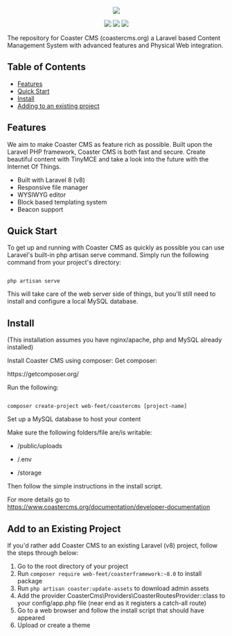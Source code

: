 <p align="center"><img src="https://www.coastercms.org/uploads/images/logo_coaster_github4.jpg"></p>

<p align="center">
  <a href="https://packagist.org/packages/coastercms/coastercms"><img src="https://poser.pugx.org/web-feet/coastercms/downloads.svg"></a>
  <a href="https://packagist.org/packages/coastercms/coastercms"><img src="https://poser.pugx.org/coastercms/coastercms/version.svg"></a>
  <a href="https://www.gnu.org/licenses/gpl-3.0.en.html"><img src="https://poser.pugx.org/web-feet/coastercms/license.svg"></a>
</p>

The repository for Coaster CMS (coastercms.org) a Laravel based Content Management System with advanced features and Physical Web integration.

## Table of Contents

* [Features](#item0)
* [Quick Start](#item1)
* [Install](#item2)
* [Adding to an existing project](#item3)

<a name="item0"></a>
## Features

We aim to make Coaster CMS as feature rich as possible. Built upon the Laravel PHP framework, Coaster CMS is both fast and secure. Create beautiful content with TinyMCE and take a look into the future with the Internet Of Things.

* Built with Laravel 8 (v8)
* Responsive file manager
* WYSIWYG editor
* Block based templating system
* Beacon support

<a name="item1"></a>
## Quick Start

To get up and running with Coaster CMS as quickly as possible you can use Laravel's built-in php artisan serve command. Simply run the following command from your project's directory:

<code>
php artisan serve
</code>

This will take care of the web server side of things, but you'll still need to install and configure a local MySQL database.

<a name="item2"></a>
## Install

(This installation assumes you have nginx/apache, php and MySQL already installed)

Install Coaster CMS using composer:
Get composer: 
<link>https://getcomposer.org/</link>

Run the following:

<code>
composer create-project web-feet/coastercms [project-name]
</code>

Set up a MySQL database to host your content


Make sure the following folders/file are/is writable:

* /public/uploads

* /.env

* /storage


Then follow the simple instructions in the install script.

For more details go to <link>https://www.coastercms.org/documentation/developer-documentation</link>

<a name="item3"></a>
## Add to an Existing Project

If you'd rather add Coaster CMS to an existing Laravel (v8) project, follow the steps through below:

1. Go to the root directory of your project
2. Run <code>composer require web-feet/coasterframework:~8.0</code> to install package
3. Run <code>php artisan coaster:update-assets</code> to download admin assets
4. Add the provider CoasterCms\Providers\CoasterRoutesProvider::class to your config/app.php file (near end as it registers a catch-all route)
5. Go to a web browser and follow the install script that should have appeared
6. Upload or create a theme


